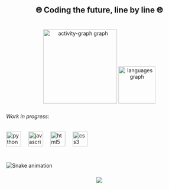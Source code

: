 <br clear="both">

<h2 align="center">🌐 Coding the future, line by line 🌐</h2>

###

<br clear="both">

<div align="center">
  <img src="https://github-readme-activity-graph.vercel.app/graph?username=lucasMarinsSantos&radius=0&theme=arctic&area=true&order=5&custom_title=Commit's&bg_color=0a1521&hide_border=true&area_color=00ffff&line=00ffff&point=00ff95&color=ffffff&title_color=ffffff" height="200" alt="activity-graph graph"  />
  <img src="https://github-readme-stats.vercel.app/api/top-langs?username=lucasMarinsSantos&locale=en&hide_title=true&layout=compact&card_width=320&langs_count=5&theme=codeSTACKr&hide_border=false&order=2" height="100" alt="languages graph"  />
</div>

###

<h6 align="left">Work in progress:</h6>

###

<div align="left">
  <img src="https://cdn.jsdelivr.net/gh/devicons/devicon/icons/python/python-original-wordmark.svg" height="40" alt="python logo"  />
  <img width="12" />
  <img src="https://cdn.jsdelivr.net/gh/devicons/devicon/icons/javascript/javascript-plain.svg" height="40" alt="javascript logo"  />
  <img width="12" />
  <img src="https://cdn.jsdelivr.net/gh/devicons/devicon/icons/html5/html5-plain-wordmark.svg" height="40" alt="html5 logo"  />
  <img width="12" />
  <img src="https://cdn.jsdelivr.net/gh/devicons/devicon/icons/css3/css3-plain-wordmark.svg" height="40" alt="css3 logo"  />
</div>

###

<div align="center">
</div>

###

<div align="center">
</div>

###

<br clear="both">

<img src="https://raw.githubusercontent.com/lucasMarinsSantos/lucasMarinsSantos/output/snake.svg" alt="Snake animation" />

###

<div align="center">
  <img src="https://profile-counter.glitch.me/lucasMarinsSantos/count.svg?"  />
</div>

###
